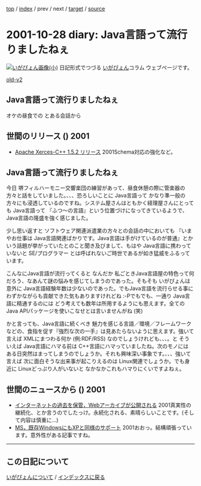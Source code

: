 [top](https://igapyon.github.io/diary/) 
 / [index](https://igapyon.github.io/diary/2001/index.html) 
 / prev 
 / next 
 / [target](https://igapyon.github.io/diary/2001/ig011028.html) 
 / [source](https://github.com/igapyon/diary/blob/gh-pages/2001/ig011028.html.src.md) 

2001-10-28 diary: Java言語って流行りましたねぇ
=====================================================================================================
[![いがぴょん画像(小)](https://igapyon.github.io/diary/images/iga200306s.jpg "いがぴょん")](https://igapyon.github.io/diary/memo/memoigapyon.html) 日記形式でつづる [いがぴょん](https://igapyon.github.io/diary/memo/memoigapyon.html)コラム ウェブページです。

[old-v2](ig011028-orig.html)

## Java言語って流行りましたねぇ

オケの昼食での とある会話から


## 世間のリリース () 2001

* [Apache Xerces-C++ 1.5.2 リリース](http://xml.apache.org/xerces-c/index.html)  2001Schema対応の強化など。

## Java言語って流行りましたねぇ

今日 堺フィルハーモニー交響楽団の練習があって、昼食休憩の際に管楽器の方々と話をしていました。、、、恐ろしいことに Java言語って かなり準一般の方々にも浸透しているのですね。システム屋さんはともかく経理屋さんにとっても Java言語って 『ふつ～の言語』という位置づけになってきているようで、Java言語の隆盛を強く感じました。

少し思い返すと ソフトウェア関連派遣業の方々との会話の中においても 『いまやお仕事は
Java言語関連ばかりです。Java言語は手がけているのが普通』とかいう話題が挙がっていたとのこと聞き及びまして、もはや
Java言語に携わっていないと SE/プログラマー とは呼ばれないご時世であるが如き猛威をふるっています。

こんなにJava言語が流行ってくると なんだか 私ごときJava言語屋の特色って何だろう、なあんて謎の悩みを感じてしまうのであった。そもそも いがぴょんは意外に Java言語経験年数は少ないのであった。でもJava言語を流行らせる事にわずかながらも貢献できた気もありますけれどね :-Pでもでも、一通り Java言語に精通するのには どう考えても数年は所用するようにも思えます。全てのJava
APIパッケージを使いこなせとは言いませんがね (笑)

かと言っても、Java言語に続くべき 魅力を感じる言語／環境／フレームワークなどの、食指を促す『強烈な次の一手』は見あたらないように思えます。強いて言えば XMLにまつわる何か
(例:RDF/RSS) なのでしょうけれども、、、。と そういえば Java言語にハマる前は
C++言語にハマっていましたね。次のモノには ある日突然はまってしまうのでしょうか。それも興味深い事象です。、、、強いて言えば 次に面白そうな出来事が起こりえるのは Linux関連でしょうか。でも身近に Linuxどっぷり人がいないと なかなかこれもハマりにくいですよねぇ。

## 世間のニュースから () 2001

* [インターネットの過去を保管，Webアーカイブが公開される](http://www.zdnet.co.jp/news/0110/27/b_1026_08.html)  2001真実性の継続化、とか言うのでしたっけ。永続化される、素晴らしいことです。(そして内容は慎重に…)
* [MS，既存WindowsにもXPと同様のサポート](http://www.zdnet.co.jp/news/bursts/0110/26/ms.html)  2001おおっ。結構頑張っています。意外性がある記事ですね。

----------------------------------------------------------------------------------------------------

## この日記について
[いがぴょんについて](https://igapyon.github.io/diary/memo/memoigapyon.html) / [インデックスに戻る](https://igapyon.github.io/diary/idxall.html)
